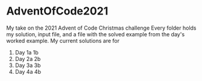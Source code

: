 # AdventOfCode2021
My take on the 2021 Advent of Code Christmas challenge
Every folder holds my solution, input file, and a file with the solved example from the day's worked example.
My current solutions are for
1. Day 1a 1b
2. Day 2a 2b
3. Day 3a 3b
4. Day 4a 4b
